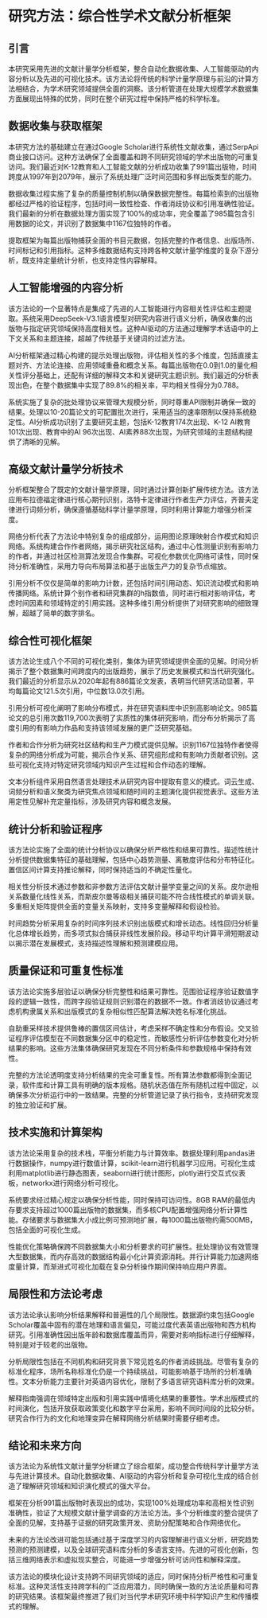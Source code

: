 # 研究方法：综合性学术文献分析框架

## 引言

本研究采用先进的文献计量学分析框架，整合自动化数据收集、人工智能驱动的内容分析以及先进的可视化技术。该方法论将传统的科学计量学原理与前沿的计算方法相结合，为学术研究领域提供全面的洞察。该分析管道在处理大规模学术数据集方面展现出特殊的优势，同时在整个研究过程中保持严格的科学标准。

## 数据收集与获取框架

本研究方法的基础建立在通过Google Scholar进行系统性文献收集，通过SerpApi商业接口访问。这种方法确保了全面覆盖和跨不同研究领域的学术出版物的可重复访问。我们最近对K-12教育和人工智能文献的分析成功收集了991篇出版物，时间跨度从1997年到2079年，展示了系统处理广泛时间范围和多样出版类型的能力。

数据收集过程实施了复杂的质量控制机制以确保数据完整性。每篇检索到的出版物都经过严格的验证程序，包括时间一致性检查、作者消歧协议和引用准确性验证。我们最新的分析在数据处理方面实现了100%的成功率，完全覆盖了985篇包含引用数据的论文，并识别了数据集中1167位独特的作者。

提取框架为每篇出版物捕获全面的书目元数据，包括完整的作者信息、出版场所、时间标记和引用指标。这种多维数据结构支持跨各种文献计量学维度的复杂下游分析，既支持定量统计分析，也支持定性内容解释。

## 人工智能增强的内容分析

该方法论的一个显著特点是集成了先进的人工智能进行内容相关性评估和主题提取。系统采用DeepSeek-V3.1语言模型对研究内容进行语义分析，确保收集的出版物与指定研究领域保持高度相关性。这种AI驱动的方法通过理解学术话语中的上下文关系和主题连接，超越了传统基于关键词的过滤方法。

AI分析框架通过精心构建的提示处理出版物，评估相关性的多个维度，包括直接主题对齐、方法论连接、应用领域重叠和概念关系。每篇出版物在0.0到1.0的量化相关性评分基础上，还配有详细的解释文本和关键研究主题识别。我们最近的分析表现出色，在整个数据集中实现了89.8%的相关率，平均相关性得分为0.788。

系统实施了复杂的批处理协议来管理大规模分析，同时尊重API限制并确保一致的结果。处理以10-20篇论文的可配置批次进行，采用适当的速率限制以保持系统稳定性。AI分析成功识别了主要研究主题，包括K-12教育174次出现、K-12 AI教育101次出现、教育中的AI 96次出现、AI素养88次出现，为研究领域的主题结构提供了清晰的见解。

## 高级文献计量学分析技术

分析框架整合了既定的文献计量学原理，同时通过计算创新扩展传统方法。该方法应用布拉德福定律进行核心期刊识别，洛特卡定律进行作者生产力评估，齐普夫定律进行词频分析，确保遵循基础科学计量学原理，同时利用计算能力增强分析深度。

网络分析代表了方法论中特别复杂的组成部分，运用图论原理映射合作模式和知识网络。系统构建合作作者网络，揭示研究社区结构，通过中心性测量识别有影响力的作者，并通过社区检测算法发现合作集群。可视化参数优化网络可读性，同时保持分析准确性，采用力导向布局算法和基于出版生产力的复杂节点缩放。

引用分析不仅仅是简单的影响力计数，还包括时间引用动态、知识流动模式和影响传播网络。系统计算个别作者和研究集群的h指数值，同时进行相对影响评估，考虑时间因素和领域特定的引用实践。这种多维引用分析提供了对研究影响的细致理解，超越了简单的数字排名。

## 综合性可视化框架

该方法论生成八个不同的可视化类别，集体为研究领域提供全面的见解。时间分析揭示了整个数据集时间跨度内的出版趋势，展示了历史发展模式和当代研究强化。我们最近的分析显示从2020年起有886篇论文发表，表明当代研究活动显著，平均每篇论文121.5次引用，中位数13.0次引用。

引用分析可视化阐明了影响分布模式，并在研究语料库中识别高影响论文。985篇论文的总引用次数119,700次表明了实质性的集体研究影响，而分布分析揭示了高度引用的有影响力作品和支持该领域发展的更广泛研究基础。

作者和合作分析为研究社区结构和生产力模式提供见解。识别1167位独特作者使得复杂的网络分析成为可能，揭示合作关系、研究组形成和有影响力贡献者识别。这些可视化支持对特定研究领域内知识产生过程和合作动态的理解。

文本分析组件采用自然语言处理技术从研究内容中提取有意义的模式。词云生成、词频分析和语义聚类为研究焦点领域和随时间的主题演化提供视觉表示。这些方法用定性见解补充定量指标，涉及研究内容和概念发展。

## 统计分析和验证程序

该方法论实施了全面的统计分析协议以确保分析严格性和结果可靠性。描述性统计分析提供数据集特征的基础理解，包括中心趋势测量、离散度评估和分布特征化。置信区间计算支持推论解释，同时保持适当的不确定性量化。

相关性分析技术通过参数和非参数方法评估文献计量学变量之间的关系。皮尔逊相关系数量化线性关系，而斯皮尔曼等级相关捕获可能不符合线性模式的单调关联。多重相关矩阵提供全面的变量关系映射，支持多变量解释和假设检验。

时间趋势分析采用复杂的时间序列技术识别出版模式和增长动态。线性回归分析量化总体增长趋势，而多项式拟合捕获非线性发展阶段。移动平均计算平滑短期波动以揭示潜在发展模式，支持描述性理解和预测建模应用。

## 质量保证和可重复性标准

该方法论实施多层验证以确保分析完整性和结果可靠性。范围验证程序验证数值字段的逻辑一致性，而跨字段验证规则识别潜在的数据不一致。作者消歧协议通过考虑机构隶属关系和出版模式的复杂相似性匹配算法解决姓名标准化挑战。

自助重采样技术提供鲁棒的置信区间估计，考虑采样不确定性和分布假设。交叉验证程序评估模型在不同数据集分区中的稳定性，而敏感性分析评估参数变化对分析结果的影响。这些方法集体确保研究发现在不同分析条件和参数规格中保持有效性。

完整的方法论透明度支持分析结果的完全可重复性。所有算法参数都得到全面记录，软件库和计算工具有明确的版本规格。随机状态值在所有随机过程中固定，以确保多次分析运行中的一致结果。完整的分析管道记录了执行指令，支持研究发现的独立验证和扩展。

## 技术实施和计算架构

该方法论采用复杂的技术栈，平衡分析能力与计算效率。数据处理利用pandas进行数据操作，numpy进行数值计算，scikit-learn进行机器学习应用。可视化生成利用matplotlib进行静态图表，seaborn进行统计图形，plotly进行交互式仪表板，networkx进行网络分析可视化。

系统要求经过精心规定以确保分析性能，同时保持可访问性。8GB RAM的最低内存要求支持超过1000篇出版物的数据集，而多核CPU配置增强网络分析计算性能。存储要求与数据集大小成比例可预测地扩展，每1000篇出版物约需500MB，包括全面的可视化生成。

性能优化策略确保跨不同数据集大小和分析要求的可扩展性。批处理协议有效管理大型数据集，而内存高效的数据结构最小化计算资源消耗。并行计算能力加速网络度量计算，而渐进式可视化加载在复杂分析操作期间保持响应用户界面。

## 局限性和方法论考虑

该方法论承认影响分析结果解释和普遍性的几个局限性。数据源约束包括Google Scholar覆盖中固有的潜在地理和语言偏见，可能过度代表英语出版物和西方机构研究。引用准确性因出版年龄和数据库覆盖而异，需要对影响指标进行仔细解释，特别是对于较老的出版物。

分析局限性包括在不同机构和研究背景下常见姓名的作者消歧挑战。尽管有复杂的标准化程序，场所名称标准化仍是一个持续挑战，可能影响基于场所的分析准确性。文本分析能力主要针对英语内容优化，限制了多语言研究语料库分析的效果。

解释指南强调在领域特定出版和引用实践中情境化结果的重要性。学术出版模式的时间演化，包括开放获取政策变化和数字平台采用，影响不同时间段的比较分析。研究合作行为的文化和地理变异在解释网络分析结果时需要仔细考虑。

## 结论和未来方向

该方法论为系统性文献计量学分析建立了综合框架，成功整合传统科学计量学方法与先进计算技术。自动化数据收集、AI驱动的内容分析和复杂可视化生成的结合创造了理解研究领域和知识演化模式的强大平台。

框架在分析991篇出版物时表现出的成功，实现100%处理成功率和高相关性识别准确性，验证了大规模文献计量学调查的方法论方法。多个分析维度的整合提供了全面的见解，支持基于证据的研究政策开发、资助分配策略和合作网络优化。

未来的方法论改进可能包括通过基于深度学习的内容理解进行语义分析，研究趋势预测的预测建模，以及全球研究语料库分析的多语言支持。先进的可视化创新，包括三维网络表示和虚拟现实整合，可能进一步增强分析可访问性和解释深度。

该方法论的模块化设计支持跨不同研究领域的适应，同时保持分析严格性和可重复标准。这种灵活性支持跨学科的广泛应用潜力，同时确保一致的方法论质量和可靠的研究结果。该框架最终推进了我们对当代学术研究环境中科学知识产生和传播模式的理解。